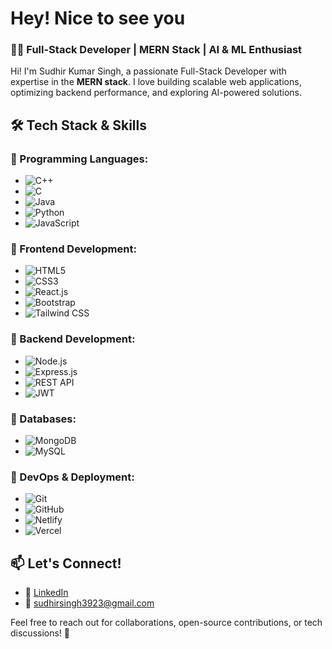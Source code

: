 #  Hey! Nice to see you

### 👨‍💻 Full-Stack Developer | MERN Stack | AI & ML Enthusiast

Hi! I'm Sudhir Kumar Singh, a passionate Full-Stack Developer with expertise in the **MERN stack**. I love building scalable web applications, optimizing backend performance, and exploring AI-powered solutions.

## 🛠️ Tech Stack & Skills

### 🔹 Programming Languages:
- ![C++](https://img.shields.io/badge/-C++-00599C?style=flat&logo=c%2B%2B&logoColor=white)
- ![C](https://img.shields.io/badge/-C-A8B9CC?style=flat&logo=c&logoColor=white)
- ![Java](https://img.shields.io/badge/-Java-007396?style=flat&logo=java&logoColor=white)
- ![Python](https://img.shields.io/badge/-Python-3776AB?style=flat&logo=python&logoColor=white)
- ![JavaScript](https://img.shields.io/badge/-JavaScript-F7DF1E?style=flat&logo=javascript&logoColor=black)

### 🔹 Frontend Development:
- ![HTML5](https://img.shields.io/badge/-HTML5-E34F26?style=flat&logo=html5&logoColor=white)
- ![CSS3](https://img.shields.io/badge/-CSS3-1572B6?style=flat&logo=css3&logoColor=white)
- ![React.js](https://img.shields.io/badge/-React-61DAFB?style=flat&logo=react&logoColor=white)
- ![Bootstrap](https://img.shields.io/badge/-Bootstrap-7952B3?style=flat&logo=bootstrap&logoColor=white)
- ![Tailwind CSS](https://img.shields.io/badge/-TailwindCSS-38B2AC?style=flat&logo=tailwind-css&logoColor=white)

### 🔹 Backend Development:
- ![Node.js](https://img.shields.io/badge/-Node.js-339933?style=flat&logo=node.js&logoColor=white)
- ![Express.js](https://img.shields.io/badge/-Express.js-000000?style=flat&logo=express&logoColor=white)
- ![REST API](https://img.shields.io/badge/-REST%20API-02569B?style=flat&logo=rest-api&logoColor=white)
- ![JWT](https://img.shields.io/badge/-JWT-000000?style=flat&logo=json-web-tokens&logoColor=white)

### 🔹 Databases:
- ![MongoDB](https://img.shields.io/badge/-MongoDB-47A248?style=flat&logo=mongodb&logoColor=white)
- ![MySQL](https://img.shields.io/badge/-MySQL-4479A1?style=flat&logo=mysql&logoColor=white)
  
### 🔹 DevOps & Deployment:
- ![Git](https://img.shields.io/badge/-Git-F05032?style=flat&logo=git&logoColor=white)
- ![GitHub](https://img.shields.io/badge/-GitHub-181717?style=flat&logo=github&logoColor=white)
- ![Netlify](https://img.shields.io/badge/-Netlify-00C7B7?style=flat&logo=netlify&logoColor=white)
- ![Vercel](https://img.shields.io/badge/-Vercel-000000?style=flat&logo=vercel&logoColor=white)

## 📫 Let's Connect!
- 💼 [LinkedIn](https://www.linkedin.com/in/sudhirsingh-867)
- 📧 sudhirsingh3923@gmail.com

Feel free to reach out for collaborations, open-source contributions, or tech discussions! 🚀

